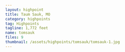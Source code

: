 ```yaml
---
layout: highpoint
title: Taum Sauk, MO
category: highpoints
tag: Highpoints
tagline: 1,772 feet
name: tomsauk
files: 9
thumbnail: /assets/highpoints/tomsauk/tomsauk-1.jpg
---
```

